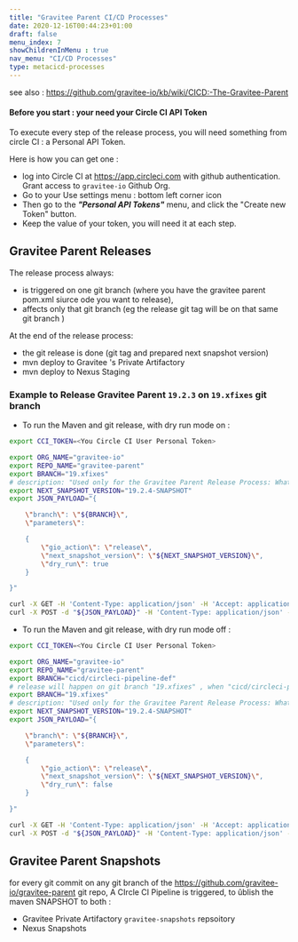```yaml
---
title: "Gravitee Parent CI/CD Processes"
date: 2020-12-16T00:44:23+01:00
draft: false
menu_index: 7
showChildrenInMenu : true
nav_menu: "CI/CD Processes"
type: metacicd-processes
---
```


see also : https://github.com/gravitee-io/kb/wiki/CICD:-The-Gravitee-Parent

#### Before you start : your need your Circle CI API Token

To execute every step of the release process, you will need something from circle CI : a Personal API Token.

Here is how you can get one :
* log into Circle CI at https://app.circleci.com with github authentication. Grant access to `gravitee-io` Github Org.
* Go to your Use settings menu : bottom left corner icon
* Then go to the  _**"Personal API Tokens"**_ menu, and click the "Create new Token" button.
* Keep the value of your token, you will need it at each step.


## Gravitee Parent Releases

The release process always:
* is triggered on one git branch (where you have the gravitee parent pom.xml siurce ode you want to  release),
* affects only that git branch (eg the release git tag will be on that same git branch )


At the end of the release process:
* the git release is done (git tag and prepared next snapshot version)
* mvn deploy to Gravitee 's Private Artifactory
* mvn deploy to Nexus Staging



### Example to Release Gravitee Parent `19.2.3` on `19.xfixes` git branch

* To run the Maven and git release, with dry run mode on :

```bash
export CCI_TOKEN=<You Circle CI User Personal Token>

export ORG_NAME="gravitee-io"
export REPO_NAME="gravitee-parent"
export BRANCH="19.xfixes"
# description: "Used only for the Gravitee Parent Release Process: What will be the next snapshot version?"
export NEXT_SNAPSHOT_VERSION="19.2.4-SNAPSHOT"
export JSON_PAYLOAD="{

    \"branch\": \"${BRANCH}\",
    \"parameters\":

    {
        \"gio_action\": \"release\",
        \"next_snapshot_version\": \"${NEXT_SNAPSHOT_VERSION}\",
        \"dry_run\": true
    }

}"

curl -X GET -H 'Content-Type: application/json' -H 'Accept: application/json' -H "Circle-Token: ${CCI_TOKEN}" https://circleci.com/api/v2/me | jq .
curl -X POST -d "${JSON_PAYLOAD}" -H 'Content-Type: application/json' -H 'Accept: application/json' -H "Circle-Token: ${CCI_TOKEN}" https://circleci.com/api/v2/project/gh/${ORG_NAME}/${REPO_NAME}/pipeline | jq .
```

* To run the Maven and git release, with dry run mode off :

```bash
export CCI_TOKEN=<You Circle CI User Personal Token>

export ORG_NAME="gravitee-io"
export REPO_NAME="gravitee-parent"
export BRANCH="cicd/circleci-pipeline-def"
# release will happen on git branch "19.xfixes" , when "cicd/circleci-pipeline-def" is merged into "19.xfixes"
export BRANCH="19.xfixes"
# description: "Used only for the Gravitee Parent Release Process: What will be the next snapshot version?"
export NEXT_SNAPSHOT_VERSION="19.2.4-SNAPSHOT"
export JSON_PAYLOAD="{

    \"branch\": \"${BRANCH}\",
    \"parameters\":

    {
        \"gio_action\": \"release\",
        \"next_snapshot_version\": \"${NEXT_SNAPSHOT_VERSION}\",
        \"dry_run\": false
    }

}"

curl -X GET -H 'Content-Type: application/json' -H 'Accept: application/json' -H "Circle-Token: ${CCI_TOKEN}" https://circleci.com/api/v2/me | jq .
curl -X POST -d "${JSON_PAYLOAD}" -H 'Content-Type: application/json' -H 'Accept: application/json' -H "Circle-Token: ${CCI_TOKEN}" https://circleci.com/api/v2/project/gh/${ORG_NAME}/${REPO_NAME}/pipeline | jq .
```


## Gravitee Parent Snapshots

for every git commit on any git branch of the https://github.com/gravitee-io/gravitee-parent git repo, A CIrcle CI Pipeline is triggered, to ûblish the maven SNAPSHOT to both :

* Gravitee Private Artifactory `gravitee-snapshots` repsoitory
* Nexus Snapshots
